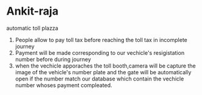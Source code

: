 # Ankit-raja
automatic toll plazza

1.  People allow to pay toll tax before reaching the toll tax in incomplete journey
2. Payment will be made corresponding to our vechicle's resigistation number before during journey 
3. when the vechicle apporaches the toll booth,camera will be capture the image of the vehicle's number 
   plate and the gate will be automatically open  if the number match our database which contain the vechicle
   number whoses payment compleated.
